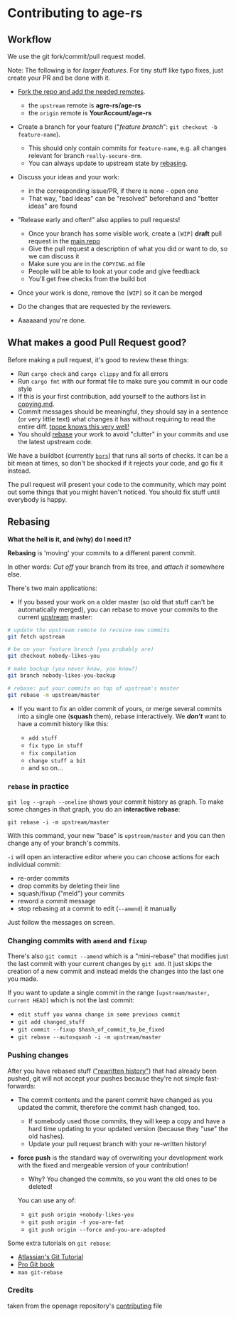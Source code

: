 Contributing to age-rs
=======================

Workflow
--------

We use the git fork/commit/pull request model.

Note: The following is for *larger features*.
For tiny stuff like typo fixes, just create your PR and be done with it.


- [Fork the repo and add the needed remotes](https://help.github.com/articles/fork-a-repo/).
  - the `upstream` remote is **agre-rs/age-rs**
  - the `origin` remote is **YourAccount/age-rs**
- Create a branch for your feature ("*feature branch*": `git checkout -b feature-name`).
  - This should only contain commits for `feature-name`,
    e.g. all changes relevant for branch `really-secure-drm`.
  - You can always update to upstream state by [rebasing](#rebasing).
- Discuss your ideas and your work:
  - in the corresponding issue/PR, if there is none - open one
  - That way, "bad ideas" can be "resolved" beforehand and "better ideas" are found

- "Release early and often!" also applies to pull requests!
  - Once your branch has some visible work, create a `[WIP]` **draft** pull request in the [main repo](https://github.com/age-rs/age-rs/)
  - Give the pull request a description of what you did or want to do, so we can discuss it
  - Make sure you are in the `COPYING.md` file
  - People will be able to look at your code and give feedback
  - You'll get free checks from the build bot
- Once your work is done, remove the `[WIP]` so it can be merged
- Do the changes that are requested by the reviewers.
- Aaaaaand you're done.


What makes a good Pull Request good?
------------------------------------

Before making a pull request, it's good to review these things:
- Run `cargo check` and `cargo clippy` and fix all errors
- Run `cargo fmt` with our format file to make sure you commit in our code style 
- If this is your first contribution, add yourself to the authors list in [copying.md](/copying.md).
- Commit messages should be meaningful, they should say in a sentence (or very little text) what
  changes it has without requiring to read the entire diff. [tpope knows this very well!](http://tbaggery.com/2008/04/19/a-note-about-git-commit-messages.html)
- You should [rebase](#rebasing) your work to avoid "clutter" in your commits and use the latest upstream code.

We have a buildbot (currently [`bors`](https://bors.tech)) that runs all sorts of checks.
It can be a bit mean at times, so don't be shocked if it rejects your code, and go fix it instead.


The pull request will present your code to the community, which may point out
some things that you might haven't noticed. You should fix stuff until everybody
is happy.


Rebasing
--------

**What the hell is it, and (why) do I need it?**

**Rebasing** is 'moving' your commits to a different parent commit.

In other words: *Cut off* your branch from its tree, and *attach it* somewhere else.

There's two main applications:

- If you based your work on a older master (so old that stuff can't be automatically merged),
  you can rebase to move your commits to the current [upstream](https://help.github.com/articles/fork-a-repo/) master:

```bash
# update the upstream remote to receive new commits
git fetch upstream

# be on your feature branch (you probably are)
git checkout nobody-likes-you

# make backup (you never know, you know?)
git branch nobody-likes-you-backup

# rebase: put your commits on top of upstream's master
git rebase -m upstream/master
```

- If you want to fix an older commit of yours, or merge several commits into a single one (**squash** them), rebase interactively.
  We ***don't*** want to have a commit history like this:

  - `add stuff`
  - `fix typo in stuff`
  - `fix compilation`
  - `change stuff a bit`
  - and so on...


### `rebase` in practice

`git log --graph --oneline` shows your commit history as graph.
To make some changes in that graph, you do an **interactive rebase**:

```
git rebase -i -m upstream/master
```

With this command, your new "base" is `upstream/master` and you can
then change any of your branch's commits.

`-i` will open an interactive editor where you can choose actions for each individual commit:

- re-order commits
- drop commits by deleting their line
- squash/fixup ("meld") your commits
- reword a commit message
- stop rebasing at a commit to edit (`--amend`) it manually

Just follow the messages on screen.


### Changing commits with `amend` and `fixup`

There's also `git commit --amend` which is a "mini-rebase" that modifies just the last commit with your current changes by `git add`.
It just skips the creation of a new commit and instead melds the changes into the last one you made.

If you want to update a single commit in the range `[upstream/master, current HEAD]` which is not the last commit:

- `edit stuff you wanna change in some previous commit`
- `git add changed_stuff`
- `git commit --fixup $hash_of_commit_to_be_fixed`
- `git rebase --autosquash -i -m upstream/master`


### Pushing changes

After you have rebased stuff (["rewritten history"](https://www.youtube.com/watch?v=9lXuZHkOoH8)) that had already been pushed,
git will not accept your pushes because they're not simple fast-forwards:

- The commit contents and the parent commit have changed as you updated the commit, therefore the commit hash changed, too.
  - If somebody used those commits, they will keep a copy
    and have a hard time updating to your updated version (because they "use" the old hashes).
  - Update your pull request branch with your re-written history!

- **force push** is the standard way of overwriting your development work with the fixed and mergeable version of your contribution!
  - Why? You changed the commits, so you want the old ones to be deleted!

  You can use any of:
  - `git push origin +nobody-likes-you`
  - `git push origin -f you-are-fat`
  - `git push origin --force and-you-are-adopted`

Some extra tutorials on `git rebase`:
 * [Atlassian's Git Tutorial](https://www.atlassian.com/git/tutorials/rewriting-history/)
 * [Pro Git book](http://git-scm.com/book)
 * `man git-rebase`


### Credits

taken from the openage repository's [contributing](https://github.com/SFTtech/openage/blob/master/doc/contributing.md) file
